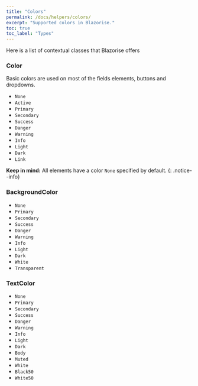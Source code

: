 ```yaml
---
title: "Colors"
permalink: /docs/helpers/colors/
excerpt: "Supported colors in Blazorise."
toc: true
toc_label: "Types"
---
```


Here is a list of contextual classes that Blazorise offers

### Color

Basic colors are used on most of the fields elements, buttons and dropdowns.

- `None`
- `Active`
- `Primary`
- `Secondary`
- `Success`
- `Danger`
- `Warning`
- `Info`
- `Light`
- `Dark`
- `Link`

**Keep in mind:** All elements have a color `None` specified by default.
{: .notice--info}

### BackgroundColor

- `None`
- `Primary`
- `Secondary`
- `Success`
- `Danger`
- `Warning`
- `Info`
- `Light`
- `Dark`
- `White`
- `Transparent`

### TextColor

- `None`
- `Primary`
- `Secondary`
- `Success`
- `Danger`
- `Warning`
- `Info`
- `Light`
- `Dark`
- `Body`
- `Muted`
- `White`
- `Black50`
- `White50`